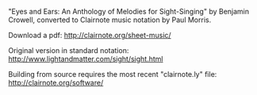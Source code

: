 "Eyes and Ears: An Anthology of Melodies for Sight-Singing" by Benjamin Crowell, converted to Clairnote music notation by Paul Morris.

Download a pdf: http://clairnote.org/sheet-music/

Original version in standard notation: http://www.lightandmatter.com/sight/sight.html

Building from source requires the most recent "clairnote.ly" file: http://clairnote.org/software/
